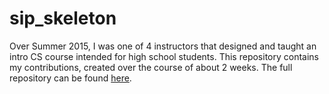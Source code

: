 # sip_skeleton
Over Summer 2015, I was one of 4 instructors that designed and taught an intro CS course intended for high school students. This repository contains my contributions, created over the course of about 2 weeks. The full repository can be found [here](https://github.com/SIP-2015/skeleton).
